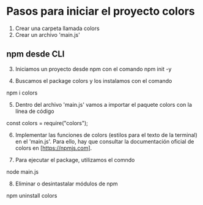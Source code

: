 # Pasos para iniciar el proyecto colors
1. Crear una carpeta llamada colors
2. Crear un archivo 'main.js'

## npm desde CLI
3. Iniciamos un proyecto desde npm con el comando
npm init -y

4. Buscamos el package colors y los instalamos con el comando

npm i colors

5. Dentro del archivo 'main.js' vamos a importar el paquete colors con la línea de código

const colors = require("colors");

6. Implementar las funciones de colors (estilos para el texto de la terminal) en el 'main.js'. Para ello, hay que consultar la documentación oficial de colors en  [https://npmjs.com].

7. Para ejecutar el package, utilizamos el comndo

node main.js

8. Eliminar o desintastalar módulos de npm

npm uninstall colors
